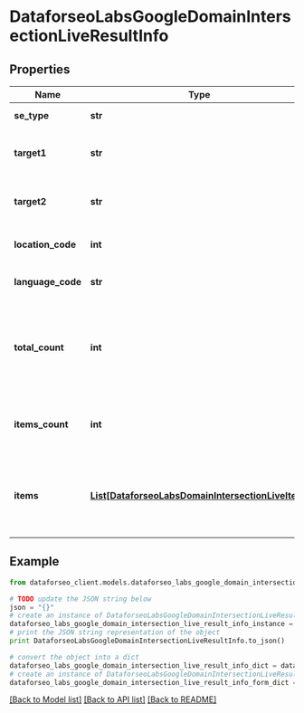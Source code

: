 # DataforseoLabsGoogleDomainIntersectionLiveResultInfo


## Properties

Name | Type | Description | Notes
------------ | ------------- | ------------- | -------------
**se_type** | **str** | search engine type | [optional] 
**target1** | **str** | the first target domain in a POST array | [optional] 
**target2** | **str** | the second target domain in a POST array | [optional] 
**location_code** | **int** | location code in a POST array | [optional] 
**language_code** | **str** | language code in a POST array | [optional] 
**total_count** | **int** | total amount of results in our database relevant to your request | [optional] 
**items_count** | **int** | the number of results returned in the items array | [optional] 
**items** | [**List[DataforseoLabsDomainIntersectionLiveItem]**](DataforseoLabsDomainIntersectionLiveItem.md) | contains keywords, relevant SERP elements and related data | [optional] 

## Example

```python
from dataforseo_client.models.dataforseo_labs_google_domain_intersection_live_result_info import DataforseoLabsGoogleDomainIntersectionLiveResultInfo

# TODO update the JSON string below
json = "{}"
# create an instance of DataforseoLabsGoogleDomainIntersectionLiveResultInfo from a JSON string
dataforseo_labs_google_domain_intersection_live_result_info_instance = DataforseoLabsGoogleDomainIntersectionLiveResultInfo.from_json(json)
# print the JSON string representation of the object
print DataforseoLabsGoogleDomainIntersectionLiveResultInfo.to_json()

# convert the object into a dict
dataforseo_labs_google_domain_intersection_live_result_info_dict = dataforseo_labs_google_domain_intersection_live_result_info_instance.to_dict()
# create an instance of DataforseoLabsGoogleDomainIntersectionLiveResultInfo from a dict
dataforseo_labs_google_domain_intersection_live_result_info_form_dict = dataforseo_labs_google_domain_intersection_live_result_info.from_dict(dataforseo_labs_google_domain_intersection_live_result_info_dict)
```
[[Back to Model list]](../README.md#documentation-for-models) [[Back to API list]](../README.md#documentation-for-api-endpoints) [[Back to README]](../README.md)



